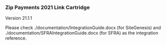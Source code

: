 ### Zip Payments 2021 Link Cartridge

Version 21.1.1

Please check ./documentation/IntegrationGuide.docx (for SiteGenesis) and ./documentation/SFRAIntegrationGuide.docx (for SFRA) as the integration reference.
